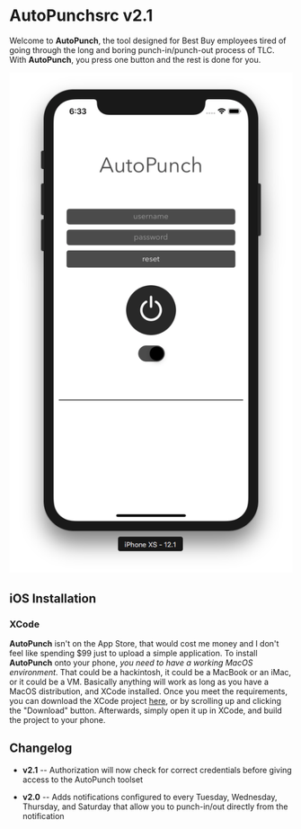 # AutoPunchsrc v2.1

Welcome to **AutoPunch**, the tool designed for Best Buy employees tired of going through the long and boring punch-in/punch-out process of TLC.  With **AutoPunch**, you press one button and the rest is done for you.

![AutoPunch](https://github.com/ShermanZero/AutoPunchsrc/blob/master/Screen%20Shot%202019-03-13%20at%206.33.35%20PM.png)

## iOS Installation

### XCode
**AutoPunch** isn't on the App Store, that would cost me money and I don't feel like spending $99 just to upload a simple application.  To install **AutoPunch** onto your phone, *you need to have a working MacOS environment*.  That could be a hackintosh, it could be a MacBook or an iMac, or it could be a VM.  Basically anything will work as long as you have a MacOS distribution, and XCode installed.  Once you meet the requirements, you can download the XCode project [here](https://github.com/ShermanZero/AutoPunchsrc/archive/master.zip), or by scrolling up and clicking the "Download" button.  Afterwards, simply open it up in XCode, and build the project to your phone.

## Changelog

- **v2.1** -- Authorization will now check for correct credentials before giving access to the AutoPunch toolset

- **v2.0** -- Adds notifications configured to every Tuesday, Wednesday, Thursday, and Saturday that allow you to punch-in/out directly from the notification
